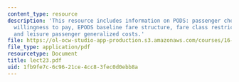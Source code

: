 ```yaml
---
content_type: resource
description: 'This resource includes information on PODS: passenger choice of path/fare,
  willingness to pay, EPODS baseline fare structure, fare class restriction disutilities,
  and leisure passenger generalized costs.'
file: https://ol-ocw-studio-app-production.s3.amazonaws.com/courses/16-75j-airline-management-spring-2006/1fb9fe7c6c9621ce4cc83fec0d0ebb8a_lect23.pdf
file_type: application/pdf
resourcetype: Document
title: lect23.pdf
uid: 1fb9fe7c-6c96-21ce-4cc8-3fec0d0ebb8a
---
```

